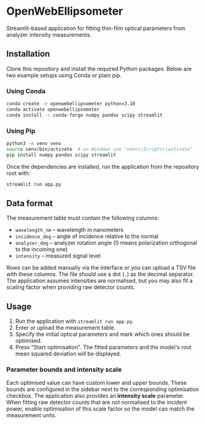 # OpenWebEllipsometer

Streamlit-based application for fitting thin-film optical parameters from analyzer intensity measurements.

## Installation

Clone this repository and install the required Python packages. Below are two example setups using Conda or plain pip.

### Using Conda

```bash
conda create -n openwebellipsometer python=3.10
conda activate openwebellipsometer
conda install -c conda-forge numpy pandas scipy streamlit
```

### Using Pip

```bash
python3 -m venv venv
source venv/bin/activate  # on Windows use "venv\\Scripts\\activate"
pip install numpy pandas scipy streamlit
```

Once the dependencies are installed, run the application from the repository root with:

```bash
streamlit run app.py
```

## Data format

The measurement table must contain the following columns:

- `wavelength_nm` – wavelength in nanometers
- `incidence_deg` – angle of incidence relative to the normal
- `analyzer_deg` – analyzer rotation angle (0 means polarization orthogonal to the incoming one)
- `intensity` – measured signal level

Rows can be added manually via the interface or you can upload a TSV file with these columns. The file should use a dot (`.`) as the decimal separator. The application assumes intensities are normalised, but you may also fit a scaling factor when providing raw detector counts.

## Usage

1. Run the application with `streamlit run app.py`.
2. Enter or upload the measurement table.
3. Specify the initial optical parameters and mark which ones should be optimised.
4. Press "Start optimisation". The fitted parameters and the model's root mean squared deviation will be displayed.

### Parameter bounds and intensity scale

Each optimised value can have custom lower and upper bounds. These bounds are
configured in the sidebar next to the corresponding optimisation checkbox. The
application also provides an **intensity scale** parameter. When fitting raw
detector counts that are not normalised to the incident power, enable optimisation
of this scale factor so the model can match the measurement units.
